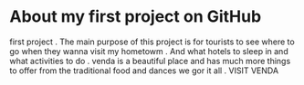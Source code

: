 # About my first project on GitHub
first project . 
The main purpose of this project is for tourists to see where to go when they wanna visit my hometowm . And what hotels to sleep in and what activities to do . venda is a beautiful place and has much more things to offer from the traditional food and dances we gor it all . VISIT VENDA
